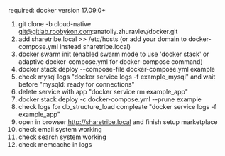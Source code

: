 required:
  docker version 17.09.0+

1. git clone -b cloud-native git@gitlab.roobykon.com:anatoliy.zhuravlev/docker.git
2. add sharetribe.local >> /etc/hosts (or add your domain to docker-compose.yml instead sharetribe.local)
3. docker swarm init (enabled swarm mode to use 'docker stack' or adaptive docker-compose.yml for docker-compose command)
4. docker stack deploy --compose-file docker-compose.yml example
5. check mysql logs "docker service logs -f example_mysql" and wait before "mysqld: ready for connections"
6. delete service with app "docker service rm example_app"
7. docker stack deploy -c docker-compose.yml --prune example
8. check logs for db_structure_load compleate "docker service logs -f example_app"
9. open in browser http://sharetribe.local and finish setup marketplace
10. check email system working
11. check search system working
12. check memcache in logs
